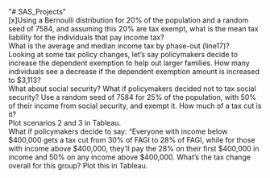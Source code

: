 "# SAS_Projects" <br>
[x]Using a Bernoulli distribution for 20% of the population and a random seed of 7584, and assuming this 20% are tax exempt, what is the mean tax liability for the individuals that pay income tax?<br>
What is the average and median income tax by phase-out (line17)? <br>
Looking at some tax policy changes, let’s say policymakers decide to increase the dependent exemption to help out larger families. How many individuals see a decrease if the dependent exemption amount is increased to $3,113? <br>
What about social security? What if policymakers decided not to tax social security? Use a random seed of 7584 for 25% of the population, with 50% of their income from social security, and exempt it. How much of a tax cut is it? <br>
Plot scenarios 2 and 3 in Tableau.<br>
What if policymakers decide to say: “Everyone with income below $400,000 gets a tax cut from 30% of FAGI to 28% of FAGI, while for those with income above $400,000, they’ll pay the 28% on their first $400,000 in income and 50% on any income above $400,000. What’s the tax change overall for this group? Plot this in Tableau.<br>
